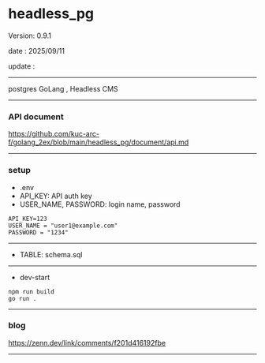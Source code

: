 # headless_pg

 Version: 0.9.1

 date    : 2025/09/11 

 update :

***

postgres GoLang , Headless CMS


***
### API document

https://github.com/kuc-arc-f/golang_2ex/blob/main/headless_pg/document/api.md

***
### setup
* .env
* API_KEY: API auth key
* USER_NAME, PASSWORD: login name, password

```
API_KEY=123
USER_NAME = "user1@example.com"
PASSWORD = "1234"
```
***
* TABLE: schema.sql

***
* dev-start
```
npm run build
go run .
```

***
### blog

https://zenn.dev/link/comments/f201d416192fbe

***